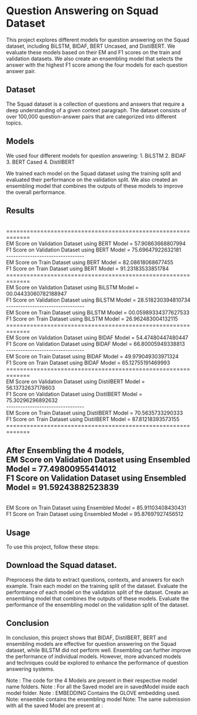 # Question Answering on Squad Dataset
This project explores different models for question answering on the Squad dataset, including BiLSTM, BIDAF, BERT Uncased, and DistilBERT. We evaluate these models based on their EM and F1 scores on the train and validation datasets. We also create an ensembling model that selects the answer with the highest F1 score among the four models for each question answer pair.

## Dataset
The Squad dataset is a collection of questions and answers that require a deep understanding of a given context paragraph. The dataset consists of over 100,000 question-answer pairs that are categorized into different topics.

## Models
We used four different models for question answering:
    1. BiLSTM
    2. BIDAF
    3. BERT Cased
    4. DistilBERT

We trained each model on the Squad dataset using the training split and evaluated their performance on the validation split. We also created an ensembling model that combines the outputs of these models to improve the overall performance.

## Results
<br>
=============================================================
<br>
EM Score on Validation Dataset using BERT Model = 57.90863668807994
<br>
F1 Score on Validation Dataset using BERT Model = 75.69647922632181
<br>
---------------------------------
<br>
EM Score on Train Dataset using BERT Model = 82.08618068677455
<br>
F1 Score on Train Dataset using BERT Model = 91.23183533851784
<br>
=============================================================
<br>
EM Score on Validation Dataset using BiLSTM Model = 00.04433060782188947
<br>
F1 Score on Validation Dataset using BiLSTM Model = 28.518230394810734
<br>
---------------------------------
<br>
EM Score on Train Dataset using BiLSTM Model = 00.05989334377627533
<br>
F1 Score on Train Dataset using BiLSTM Model = 26.962483004132115
<br>
=============================================================
<br>
EM Score on Validation Dataset using BIDAF Model = 54.47480447480447
<br>
F1 Score on Validation Dataset using BIDAF Model = 66.80005949338813
<br>
---------------------------------
<br>
EM Score on Train Dataset using BIDAF Model = 49.979049303971324
<br>
F1 Score on Train Dataset using BIDAF Model = 65.12755191469993
<br>
=============================================================
<br>
EM Score on Validation Dataset using DistilBERT Model = 56.13732637178603
<br>
F1 Score on Validation Dataset using DistilBERT Model = 75.30296296892632
<br>
---------------------------------
<br>
EM Score on Train Dataset using DistilBERT Model = 70.5635733290333
<br>
F1 Score on Train Dataset using DistilBERT Model = 87.81218393573155
<br>
=============================================================
<br>

After Ensembling the 4 models, 
<br>
EM Score on Validation Dataset using Ensembled Model = 77.49800955414012
<br>
F1 Score on Validation Dataset using Ensembled Model = 91.59243882523839
<br>
---------------------------------
<br>
EM Score on Train Dataset using Ensembled Model = 85.91103408430431
<br>
F1 Score on Train Dataset using Ensembled Model = 95.87697927456512
<br>

## Usage
To use this project, follow these steps:

## Download the Squad dataset.
Preprocess the data to extract questions, contexts, and answers for each example.
Train each model on the training split of the dataset.
Evaluate the performance of each model on the validation split of the dataset.
Create an ensembling model that combines the outputs of these models.
Evaluate the performance of the ensembling model on the validation split of the dataset.

## Conclusion
In conclusion, this project shows that BIDAF, DistilBERT, BERT and ensembling models are effective for question answering on the Squad dataset, while BiLSTM did not perform well. Ensembling can further improve the performance of individual models. However, more advanced models and techniques could be explored to enhance the performance of question answering systems.


Note : The code for the 4 Models are present in their respective model name folders.
Note : For all the Saved model are in savedModel inside each model folder.
Note : EMBEDDING Contains the GLOVE embedding used.
Note:  ensemble contains the ensembling model
Note: The same submission with all the saved Model are present at : 
